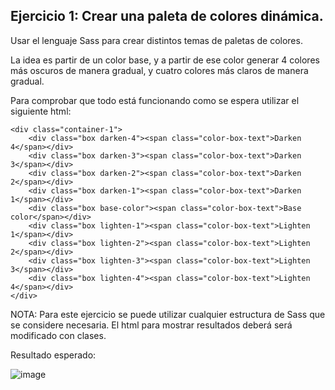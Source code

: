 ## Ejercicio 1: Crear una paleta de colores dinámica.

Usar el lenguaje Sass para crear distintos temas de paletas de colores.

La idea es partir de un color base, y a partir de ese color generar 4 colores más oscuros de manera gradual, y cuatro colores más claros de manera gradual.

Para comprobar que todo está funcionando como se espera utilizar el siguiente html:

```
<div class="container-1">
    <div class="box darken-4"><span class="color-box-text">Darken 4</span></div>
    <div class="box darken-3"><span class="color-box-text">Darken 3</span></div>
    <div class="box darken-2"><span class="color-box-text">Darken 2</span></div>
    <div class="box darken-1"><span class="color-box-text">Darken 1</span></div>
    <div class="box base-color"><span class="color-box-text">Base color</span></div>
    <div class="box lighten-1"><span class="color-box-text">Lighten 1</span></div>
    <div class="box lighten-2"><span class="color-box-text">Lighten 2</span></div>
    <div class="box lighten-3"><span class="color-box-text">Lighten 3</span></div>
    <div class="box lighten-4"><span class="color-box-text">Lighten 4</span></div>
</div>
```
NOTA: Para este ejercicio se puede utilizar cualquier estructura de Sass que se considere necesaria. El html para mostrar resultados deberá será modificado con clases.

Resultado esperado:

![image](https://user-images.githubusercontent.com/64894110/211157255-aa902132-8062-4998-8bd3-606d370f757a.png)
